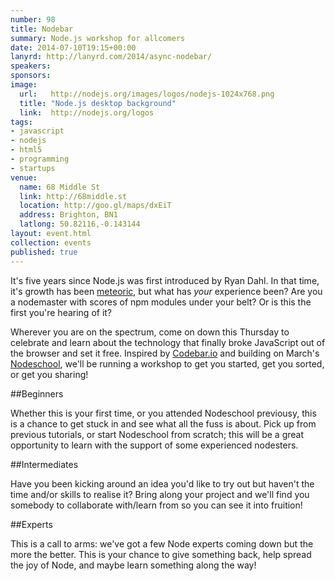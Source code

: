 ```yaml
---
number: 98
title: Nodebar
summary: Node.js workshop for allcomers
date: 2014-07-10T19:15+00:00
lanyrd: http://lanyrd.com/2014/async-nodebar/
speakers:
sponsors:
image:
  url:   http://nodejs.org/images/logos/nodejs-1024x768.png
  title: "Node.js desktop background"
  link:  http://nodejs.org/logos
tags:
- javascript
- nodejs
- html5
- programming
- startups
venue:
  name: 68 Middle St
  link: http://68middle.st
  location: http://goo.gl/maps/dxEiT
  address: Brighton, BN1
  latlong: 50.82116,-0.143144
layout: event.html
collection: events
published: true
---
```


It's five years since Node.js was first introduced by Ryan Dahl. In that time, it's growth has been [meteoric][npmcount], but what has _your_ experience been? Are you a nodemaster with scores of npm modules under your belt? Or is this the first you're hearing of it?

Wherever you are on the spectrum, come on down this Thursday to celebrate and learn about the technology that finally broke JavaScript out of the browser and set it free. Inspired by [Codebar.io][codebar] and building on March's [Nodeschool][nodeschool], we'll be running a workshop to get you started, get you sorted, or get you sharing!

##Beginners

Whether this is your first time, or you attended Nodeschool previousy, this is a chance to get stuck in and see what all the fuss is about. Pick up from previous tutorials, or start Nodeschool from scratch; this will be a great opportunity to learn with the support of some experienced nodesters.

##Intermediates

Have you been kicking around an idea you'd like to try out but haven't the time and/or skills to realise it? Bring along your project and we'll find you somebody to collaborate with/learn from so you can see it into fruition!

##Experts

This is a call to arms: we've got a few Node experts coming down but the more the better. This is your chance to give something back, help spread the joy of Node, and maybe learn something along the way!

[npmcount]: http://modulecounts.com
[codebar]: http://codebar.io
[nodeschool]: http://nodeschool.io

